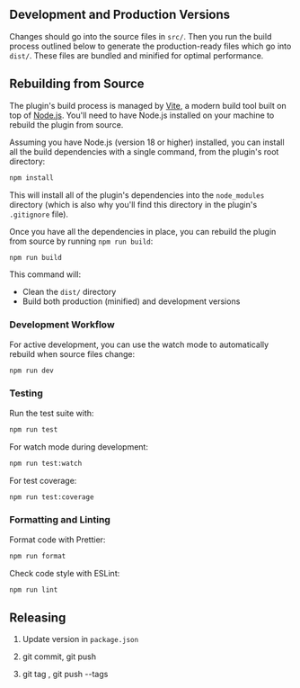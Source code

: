 ## Development and Production Versions

Changes should go into the source files in `src/`. Then you run the build process outlined below to generate the production-ready files which go into `dist/`. These files are bundled and minified for optimal performance.

## Rebuilding from Source

The plugin's build process is managed by [Vite](https://vitejs.dev/), a modern build tool built on top of [Node.js](http://nodejs.org/). You'll need to have Node.js installed on your machine to rebuild the plugin from source.

Assuming you have Node.js (version 18 or higher) installed, you can install all the build dependencies with a single command, from the plugin's root directory:

```bash
npm install
```

This will install all of the plugin's dependencies into the `node_modules` directory (which is also why you'll find this directory in the plugin's `.gitignore` file).

Once you have all the dependencies in place, you can rebuild the plugin from source by running `npm run build`:

```bash
npm run build
```

This command will:

- Clean the `dist/` directory
- Build both production (minified) and development versions

### Development Workflow

For active development, you can use the watch mode to automatically rebuild when
source files change:

```bash
npm run dev
```

### Testing

Run the test suite with:

```bash
npm run test
```

For watch mode during development:

```bash
npm run test:watch
```

For test coverage:

```bash
npm run test:coverage
```

### Formatting and Linting

Format code with Prettier:

```bash
npm run format
```

Check code style with ESLint:

```bash
npm run lint
```

## Releasing

1. Update version in `package.json`

2. git commit, git push

3. git tag <version>, git push --tags
